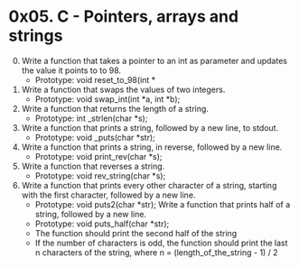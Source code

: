 # 0x05. C - Pointers, arrays and strings
0. Write a function that takes a pointer to an int as parameter and updates the value it points to to 98.
    - Prototype: void reset_to_98(int *
1. Write a function that swaps the values of two integers.
	- Prototype: void swap_int(int *a, int *b);
2. Write a function that returns the length of a string.
	- Prototype: int _strlen(char *s);
3. Write a function that prints a string, followed by a new line, to stdout.
	- Prototype: void _puts(char *str);
4. Write a function that prints a string, in reverse, followed by a new line.
	- Prototype: void print_rev(char *s);
5. Write a function that reverses a string.
	- Prototype: void rev_string(char *s);
6. Write a function that prints every other character of a string, starting with the first character, followed by a new line.
	- Prototype: void puts2(char *str);
Write a function that prints half of a string, followed by a new line.
	- Prototype: void puts_half(char *str);
	- The function should print the second half of the string
	- If the number of characters is odd, the function should print the last n characters of the string, where n = (length_of_the_string - 1) / 2
